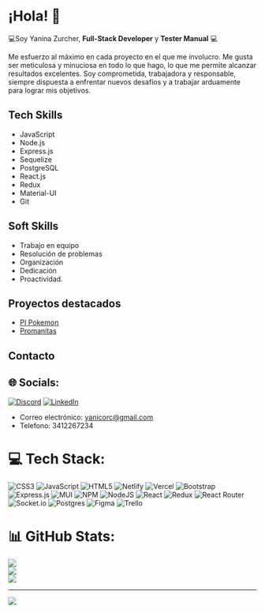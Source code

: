# ¡Hola! 👋

💻Soy Yanina Zurcher, **Full-Stack Developer** y **Tester Manual** 💻

Me esfuerzo al máximo en cada proyecto en el que me involucro. Me gusta ser meticulosa y minuciosa en todo lo que hago, lo que me permite alcanzar resultados excelentes. Soy comprometida, trabajadora y responsable, siempre dispuesta a enfrentar nuevos desafíos y a trabajar arduamente para lograr mis objetivos.

## Tech Skills

- JavaScript
- Node.js
- Express.js
- Sequelize
- PostgreSQL
- React.js
- Redux
- Material-UI
- Git

## Soft Skills

- Trabajo en equipo
- Resolución de problemas
- Organización 
- Dedicación 
- Proactividad.

## Proyectos destacados

- [PI Pokemon](https://github.com/yanirc1981/PI-POKEMON)
- [Promanitas](https://github.com/yanirc1981/ProManitasClient)


## Contacto

## 🌐 Socials:
[![Discord](https://img.shields.io/badge/Discord-%237289DA.svg?logo=discord&logoColor=white)](https://discord.gg/YaninaZur#6625) [![LinkedIn](https://img.shields.io/badge/LinkedIn-%230077B5.svg?logo=linkedin&logoColor=white)](https://linkedin.com/in/https://www.linkedin.com/in/yanina-zurcher-1945b6254) 
- Correo electrónico: yanicorc@gmail.com
- Telefono: 3412267234

# 💻 Tech Stack:
![CSS3](https://img.shields.io/badge/css3-%231572B6.svg?style=for-the-badge&logo=css3&logoColor=white) ![JavaScript](https://img.shields.io/badge/javascript-%23323330.svg?style=for-the-badge&logo=javascript&logoColor=%23F7DF1E) ![HTML5](https://img.shields.io/badge/html5-%23E34F26.svg?style=for-the-badge&logo=html5&logoColor=white) ![Netlify](https://img.shields.io/badge/netlify-%23000000.svg?style=for-the-badge&logo=netlify&logoColor=#00C7B7) ![Vercel](https://img.shields.io/badge/vercel-%23000000.svg?style=for-the-badge&logo=vercel&logoColor=white) ![Bootstrap](https://img.shields.io/badge/bootstrap-%23563D7C.svg?style=for-the-badge&logo=bootstrap&logoColor=white) ![Express.js](https://img.shields.io/badge/express.js-%23404d59.svg?style=for-the-badge&logo=express&logoColor=%2361DAFB) ![MUI](https://img.shields.io/badge/MUI-%230081CB.svg?style=for-the-badge&logo=material-ui&logoColor=white) ![NPM](https://img.shields.io/badge/NPM-%23000000.svg?style=for-the-badge&logo=npm&logoColor=white) ![NodeJS](https://img.shields.io/badge/node.js-6DA55F?style=for-the-badge&logo=node.js&logoColor=white) ![React](https://img.shields.io/badge/react-%2320232a.svg?style=for-the-badge&logo=react&logoColor=%2361DAFB) ![Redux](https://img.shields.io/badge/redux-%23593d88.svg?style=for-the-badge&logo=redux&logoColor=white) ![React Router](https://img.shields.io/badge/React_Router-CA4245?style=for-the-badge&logo=react-router&logoColor=white) ![Socket.io](https://img.shields.io/badge/Socket.io-black?style=for-the-badge&logo=socket.io&badgeColor=010101) ![Postgres](https://img.shields.io/badge/postgres-%23316192.svg?style=for-the-badge&logo=postgresql&logoColor=white) 	![Figma](https://img.shields.io/badge/figma-%23F24E1E.svg?style=for-the-badge&logo=figma&logoColor=white) ![Trello](https://img.shields.io/badge/Trello-%23026AA7.svg?style=for-the-badge&logo=Trello&logoColor=white)
# 📊 GitHub Stats:
![](https://github-readme-stats.vercel.app/api?username=yanirc1981&theme=dark&hide_border=true&include_all_commits=false&count_private=false)<br/>
![](https://github-readme-streak-stats.herokuapp.com/?user=yanirc1981&theme=dark&hide_border=true)<br/>
![](https://github-readme-stats.vercel.app/api/top-langs/?username=yanirc1981&theme=dark&hide_border=true&include_all_commits=false&count_private=false&layout=compact)

---
[![](https://visitcount.itsvg.in/api?id=yanirc1981&icon=0&color=0)](https://visitcount.itsvg.in)

<!-- Proudly created with GPRM ( https://gprm.itsvg.in ) -->
